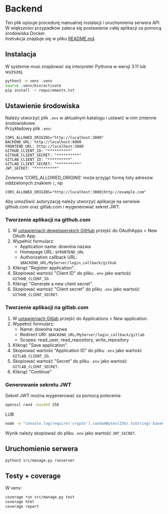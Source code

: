 # Backend

Ten plik opisuje procedurę manualnej instalacji i uruchomienia serwera API.  
W większości przypadków zaleca się postawienie całej aplikacji za pomocą środowiska Docker.  
Instrukcja znajduje się w pliku [README.md](../README.md).

## Instalacja

W systemie musi znajdować się interpreter Pythona w wersji 3.11 lub wyższej.

```bash
python3 -m venv .venv
source .venv/bin/activate
pip install -r requirements.txt
```

## Ustawienie środowiska

Należy utworzyć plik `.env` w aktualnym katalogu i ustawić w nim zmienne środowiskowe.    
Przykładowy plik `.env`:

```text
CORS_ALLOWED_ORIGINS="http://localhost:3000"
BACKEND_URL: http://localhost:8000
FRONTEND_URL: http://localhost:3000
GITHUB_CLIENT_ID: "**********"
GITHUB_CLIENT_SECRET: "**********"
GITLAB_CLIENT_ID: "**********"
GITLAB_CLIENT_SECRET: "**********"
JWT_SECRET: "**********"
```

Zmienna 'CORS_ALLOWED_ORIGINS' może przyjąć formę listy adresów oddzielonych znakiem `|`, np

```text
CORS_ALLOWED_ORIGINS="http://localhost:3000|http://example.com"
```

Aby umożliwić autoryzację należy utworzyć aplikacje na serwisie github.com oraz gitlab.com i wygenerować sekret JWT.

### Tworzenie aplikacji na github.com

1. W [ustawieniach deweloperskich GitHub](https://github.com/settings/apps) przejść do OAuthApps > New OAuth App.
2. Wypełnić formularz:
    - Application name: dowolna nazwa
    - Homepage URL: `$FRONTEND_URL`
    - Authorization callback URL: `$BACKEND_URL/MyServer/login_callback/github`
3. Kliknąć "Register application".
4. Skopiować wartość "Client ID" do pliku `.env` jako wartość `GITHUB_CLIENT_ID`.
5. Kliknąć "Generate a new client secret".
6. Skopiować wartość "Client secret" do pliku `.env` jako wartość `GITHUB_CLIENT_SECRET`.

### Tworzenie aplikacji na gitlab.com

1. W [ustawieniach Gitlab](https://gitlab.com/-/user_settings/profile) przejść do Applications > New application.
2. Wypełnić formularz:
    - Name: dowolna nazwa
    - Redirect URI: `$BACKEND_URL/MyServer/login_callback/gitlab`
    - Scopes: read_user, read_repository, write_repository
3. Kliknąć "Save application".
4. Skopiować wartość "Application ID" do pliku `.env` jako wartość `GITLAB_CLIENT_ID`.
5. Skopiować wartość "Secret" do pliku `.env` jako wartość `GITLAB_CLIENT_SECRET`.
6. Kliknąć "Continue"

### Generowanie sekretu JWT

Sekret JWT można wygenerować za pomocą polecenia:

```bash
openssl rand -base64 256
```
LUB
```bash
node -e "console.log(require('crypto').randomBytes(256).toString('base64'));"
```

Wynik należy skopiować do pliku `.env` jako wartość `JWT_SECRET`.

## Uruchomienie serwera

```bash
python3 src/manage.py runserver
```

## Testy + coverage
W venv:   
```bash
coverage run src/manage.py test
coverage html
coverage report
```
